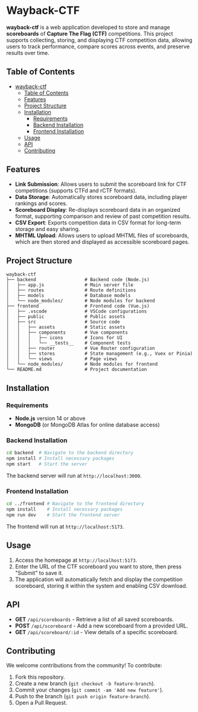 # Wayback-CTF

**wayback-ctf** is a web application developed to store and manage **scoreboards** of **Capture The Flag (CTF)** competitions. This project supports collecting, storing, and displaying CTF competition data, allowing users to track performance, compare scores across events, and preserve results over time.

## Table of Contents
- [wayback-ctf](#wayback-ctf)
  - [Table of Contents](#table-of-contents)
  - [Features](#features)
  - [Project Structure](#project-structure)
  - [Installation](#installation)
    - [Requirements](#requirements)
    - [Backend Installation](#backend-installation)
    - [Frontend Installation](#frontend-installation)
  - [Usage](#usage)
  - [API](#api)
  - [Contributing](#contributing)

## Features

- **Link Submission**: Allows users to submit the scoreboard link for CTF competitions (supports CTFd and rCTF formats).
- **Data Storage**: Automatically stores scoreboard data, including player rankings and scores.
- **Scoreboard Display**: Re-displays scoreboard data in an organized format, supporting comparison and review of past competition results.
- **CSV Export**: Exports competition data in CSV format for long-term storage and easy sharing.
- **MHTML Upload**: Allows users to upload MHTML files of scoreboards, which are then stored and displayed as accessible scoreboard pages.

## Project Structure

```plaintext
wayback-ctf
├── backend                  # Backend code (Node.js)
│   ├── app.js               # Main server file
│   ├── routes               # Route definitions
│   ├── models               # Database models
│   └── node_modules/        # Node modules for backend
├── frontend                 # Frontend code (Vue.js)
│   ├── .vscode              # VSCode configurations
│   ├── public               # Public assets
│   ├── src                  # Source code
│   │   ├── assets           # Static assets
│   │   ├── components       # Vue components
│   │   │   ├── icons        # Icons for UI
│   │   │   └── __tests__    # Component tests
│   │   ├── router           # Vue Router configuration
│   │   ├── stores           # State management (e.g., Vuex or Pinia)
│   │   └── views            # Page views
│   └── node_modules/        # Node modules for frontend
└── README.md                # Project documentation
```

## Installation

### Requirements

- **Node.js** version 14 or above
- **MongoDB** (or MongoDB Atlas for online database access)

### Backend Installation
```bash
cd backend  # Navigate to the backend directory
npm install # Install necessary packages
npm start   # Start the server
```


The backend server will run at `http://localhost:3000`.

### Frontend Installation
```bash
cd ../frontend # Navigate to the frontend directory
npm install    # Install necessary packages
npm run dev    # Start the frontend server
```
The frontend will run at `http://localhost:5173`.

## Usage

1. Access the homepage at `http://localhost:5173`.
2. Enter the URL of the CTF scoreboard you want to store, then press "Submit" to save it.
3. The application will automatically fetch and display the competition scoreboard, storing it within the system and enabling CSV download.

## API

- **GET** `/api/scoreboards` - Retrieve a list of all saved scoreboards.
- **POST** `/api/scoreboard` - Add a new scoreboard from a provided URL.
- **GET** `/api/scoreboard/:id` - View details of a specific scoreboard.

## Contributing

We welcome contributions from the community! To contribute:

1. Fork this repository.
2. Create a new branch (`git checkout -b feature-branch`).
3. Commit your changes (`git commit -am 'Add new feature'`).
4. Push to the branch (`git push origin feature-branch`).
5. Open a Pull Request. 

